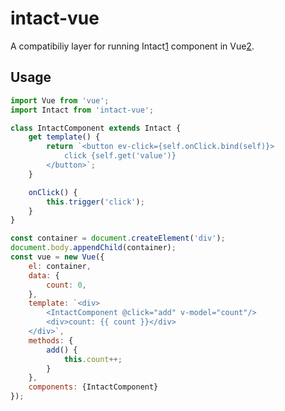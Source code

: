 # intact-vue

A compatibiliy layer for running Intact[1] component in Vue[2].

## Usage

```js
import Vue from 'vue';
import Intact from 'intact-vue';

class IntactComponent extends Intact {
    get template() {
        return `<button ev-click={self.onClick.bind(self)}>
            click {self.get('value')}
        </button>`;
    }

    onClick() {
        this.trigger('click');
    }
}

const container = document.createElement('div');
document.body.appendChild(container);
const vue = new Vue({
    el: container,
    data: {
        count: 0,
    },
    template: `<div>
        <IntactComponent @click="add" v-model="count"/>
        <div>count: {{ count }}</div>
    </div>`,
    methods: {
        add() {
            this.count++;
        }
    },
    components: {IntactComponent}
});
```

[1]: http://javey.github.io/intact
[2]: https://vuejs.org
